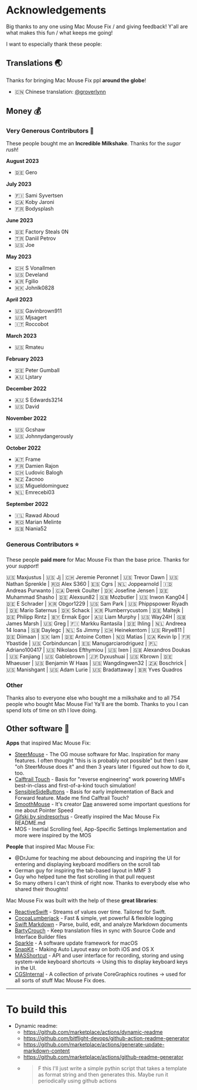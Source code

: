 # Acknowledgements

Big thanks to any one using Mac Mouse Fix / and giving feedback! Y'all are what makes this fun / what keeps me going!

I want to especially thank these people:

## Translations 🌏

Thanks for bringing Mac Mouse Fix ppl **around the globe**!

- 🇨🇳 Chinese translation: [@groverlynn](https://github.com/groverlynn)

## Money 💰


### Very Generous Contributors 🚀

These people bought me an **Incredible Milkshake**. Thanks for the _sugar rush_! 

__August 2023__

- 🇩🇪 Gero

__July 2023__

- 🇫🇮 Sami Syvertsen
- 🇨🇦 Koby Jaroni
- 🇫🇷 Bodysplash

__June 2023__

- 🇩🇪 Factory Steals 0N
- 🇹🇷 Daniil Petrov
- 🇺🇸 Joe

__May 2023__

- 🇨🇭 S Vonallmen
- 🇺🇸 Develand
- 🇦🇷 Fgilio
- 🇭🇰 Johnlk0828

__April 2023__

- 🇺🇸 Gavinbrown911
- 🇺🇸 Mjsagert
- 🇮🇹 Roccobot

__March 2023__

- 🇺🇸 Rmateu

__February 2023__

- 🇩🇪 Peter Gumball
- 🇦🇺 Ljstary

__December 2022__

- 🇦🇺 S Edwards3214
- 🇺🇸 David

__November 2022__

- 🇺🇸 Gcshaw
- 🇺🇸 Johnnydangerously

__October 2022__

- 🇦🇹 Frame
- 🇫🇷 Damien Rajon
- 🇨🇭 Ludovic Balogh
- 🇳🇿 Zacnoo
- 🇺🇸 Migueldominguez
- 🇳🇱 Emrecebi03

__September 2022__

- 🇮🇱 Rawad Aboud
- 🇷🇴 Marian Melinte
- 🇬🇧 Niania52

### Generous Contributors ⭐️

These people **paid more** for Mac Mouse Fix than the base price. Thanks for your _support_!

🇺🇸 Maxjustus | 🇺🇸 Jj | 🇨🇭 Jeremie Peronnet | 🇺🇸 Trevor Dawn | 🇺🇸 Nathan Sprenkle | 🇷🇴 Alex S360 | 🇪🇸 Cgrs | 🇳🇱 Joppearnold | 🇮🇩 Andreas Purwanto | 🇨🇦 Derek Coulter | 🇩🇰 Josefine Jensen | 🇩🇪 Muhammad Shasho | 🇩🇪 Alexsun82 | 🇬🇧 Mozbutler | 🇺🇸 Inwon Kang04 | 🇩🇪 E Schrader | 🇰🇷 Obgor1229 | 🇺🇸 Sam Park | 🇺🇸 Phippspower Riyadh | 🇩🇪 Mario Saternus | 🇩🇰 Schack | 🇰🇷 Plumberrycustom | 🇩🇪 Maltejk | 🇩🇪 Philipp Rintz | 🇧🇾 Ermak Egor | 🇦🇺 Liam Murphy | 🇺🇸 Way24H | 🇬🇧 James Marsh | 🇺🇸 Greg | 🇫🇮 Markku Rantasila | 🇩🇪 Ihling | 🇳🇱 Andreea 14 Ioana | 🇬🇧 Daylegc | 🇳🇱 Ss Jimmy | 🇨🇭 Heinekentom | 🇺🇸 Rirye811 | 🇩🇪 Diimaan | 🇸🇰 Iam | 🇩🇪 Antoine Cotten | 🇳🇴 Matias | 🇨🇦 Kevin Ip | 🇫🇷 Ybastide | 🇺🇸 Corbinduncan | 🇪🇸 Manugarciarodriguez | 🇵🇱 Adriano100417 | 🇺🇸 Nikolaos Efthymiou | 🇺🇸 Ixen | 🇬🇧 Alexandros Doukas | 🇺🇸 Fanjiang | 🇺🇸 Gablebrown | 🇯🇵 Dyxushuai | 🇺🇸 Kbrown | 🇩🇪 Mhaeuser | 🇺🇸 Benjamin W Haas | 🇺🇸 Wangdingwen32 | 🇿🇦 Boschrick | 🇺🇸 Manishgant | 🇺🇸 Adam Lurie | 🇺🇸 Bradattaway | 🇧🇷 Yves Quadros

### Other

Thanks also to everyone else who bought me a milkshake and to all 754 people who bought Mac Mouse Fix! Ya'll are the bomb. Thanks to you I can spend lots of time on sth I love doing.

## Other software 👾

__Apps__ that inspired Mac Mouse Fix:

- [SteerMouse](https://plentycom.jp/en/steermouse/index.html) - The OG mouse software for Mac. Inspiration for many features. I often thought "this is is probably not possible" but then I saw "oh SteerMouse does it" and then 3 years later I figured out how to do it, too.
- [Calftrail Touch](https://github.com/calftrail/Touch) - Basis for "reverse engineering" work powering MMFs best-in-class and first-of-a-kind touch simulation!
- [SensibleSideButtons](https://github.com/archagon/sensible-side-buttons) - Basis for early implementation of Back and Forward feature. Made me find Calftrail Touch?
- [SmoothMouse](https://smoothmouse.com/) - It's creator [Dae](https://dae.me/) answered some important questions for me about Pointer Speed 
- [Gifski by sindresorhus](https://github.com/sindresorhus/Gifski) - Greatly inspired the Mac Mouse Fix README.md
- MOS - Inertial Scrolling feel, App-Specific Settings Implementation and more were inspired by the MOS

__People__ that inspired Mac Mouse Fix:

- @DrJume for teaching me about debouncing and inspiring the UI for entering and displaying keyboard modifiers on the scroll tab
- German guy for inspiring the tab-based layout in MMF 3
- Guy who helped tune the fast scrolling in that pull request
- So many others I can't think of right now. Thanks to everybody else who shared their thoughts!

Mac Mouse Fix was built with the help of these **great libraries**:

- [ReactiveSwift](https://github.com/ReactiveCocoa/ReactiveSwift) - Streams of values over time. Tailored for Swift.
- [CocoaLumberjack](https://github.com/CocoaLumberjack/CocoaLumberjack) - Fast & simple, yet powerful & flexible logging
- [Swift Markdown](https://github.com/apple/swift-markdown) - Parse, build, edit, and analyze Markdown documents
- [BartyCrouch](https://github.com/FlineDev/BartyCrouch) - Keep translation files in sync with Source Code and Interface Builder files
- [Sparkle](https://github.com/sparkle-project/Sparkle) - A software update framework for macOS
- [SnapKit](https://github.com/SnapKit/SnapKit) - Making Auto Layout easy on both iOS and OS X
- [MASShortcut](https://github.com/shpakovski/MASShortcut) - API and user interface for recording, storing and using system-wide keyboard shortcuts -> Using this to display keyboard keys in the UI.
- [CGSInternal](https://github.com/NUIKit/CGSInternal) - A collection of private CoreGraphics routines -> used for all sorts of stuff Mac Mouse Fix does.

---

# To build this

- Dynamic readme: 
  - https://github.com/marketplace/actions/dynamic-readme
  - https://github.com/bitflight-devops/github-action-readme-generator
  - https://github.com/marketplace/actions/generate-update-markdown-content
  - https://github.com/marketplace/actions/github-readme-generator
  - > F this I'll just write a simple pythin script that takes a template as format string and then generates this. Maybe run it periodically using github actions
